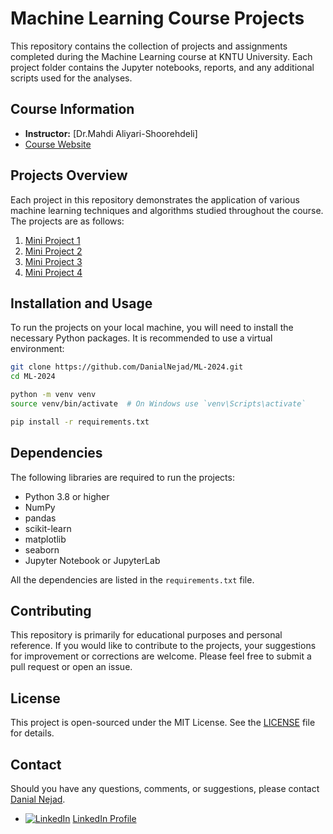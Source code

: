 # Machine Learning Course Projects

This repository contains the collection of projects and assignments completed during the Machine Learning course at KNTU University. Each project folder contains the Jupyter notebooks, reports, and any additional scripts used for the analyses.

## Course Information

- **Instructor:** [Dr.Mahdi Aliyari-Shoorehdeli]
- [Course Website](https://apac.ee.kntu.ac.ir/academic/courses/)

## Projects Overview

Each project in this repository demonstrates the application of various machine learning techniques and algorithms studied throughout the course. The projects are as follows:

1. [Mini Project 1](#mini-project-1)
2. [Mini Project 2](#mini-project-2)
3. [Mini Project 3](#mini-project-3)
4. [Mini Project 4](#mini-project-4)

## Installation and Usage

To run the projects on your local machine, you will need to install the necessary Python packages. It is recommended to use a virtual environment:

```bash
git clone https://github.com/DanialNejad/ML-2024.git
cd ML-2024

python -m venv venv
source venv/bin/activate  # On Windows use `venv\Scripts\activate`

pip install -r requirements.txt
```
## Dependencies

The following libraries are required to run the projects:

- Python 3.8 or higher
- NumPy
- pandas
- scikit-learn
- matplotlib
- seaborn
- Jupyter Notebook or JupyterLab

All the dependencies are listed in the `requirements.txt` file.

## Contributing

This repository is primarily for educational purposes and personal reference. If you would like to contribute to the projects, your suggestions for improvement or corrections are welcome. Please feel free to submit a pull request or open an issue.

## License

This project is open-sourced under the MIT License. See the [LICENSE](LICENSE) file for details.

## Contact

Should you have any questions, comments, or suggestions, please contact [Danial Nejad](danialabdollahinejad@gmail.com).
- [![LinkedIn][1.1]][1] [LinkedIn Profile](https://www.linkedin.com/in/danial-abdollahi-nejad-883614156)


<!-- Icons -->

[1.1]: https://i.stack.imgur.com/gVE0j.png (linkedin icon without padding)


<!-- Links to your social media accounts -->

[1]: https://www.linkedin.com/in/danial-abdollahi-nejad-883614156
